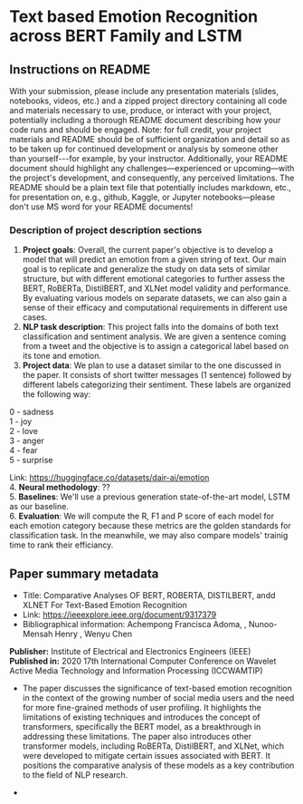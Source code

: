 # Text based Emotion Recognition across BERT Family and LSTM

## Instructions on README

With your submission, please include any presentation materials (slides, notebooks, videos, etc.) and a zipped project directory containing all code and materials necessary to use, produce, or interact with your project, potentially including a thorough README document describing how your code runs and should be engaged. Note: for full credit, your project materials and README should be of sufficient organization and detail so as to be taken up for continued development or analysis by someone other than yourself---for example, by your instructor. Additionally, your README document should highlight any challenges—experienced or upcoming—with the project's development, and consequently, any perceived limitations. The README should be a plain text file that potentially includes markdown, etc., for presentation on, e.g., github, Kaggle, or Jupyter notebooks—please don't use MS word for your README documents!




### Description of project description sections

1. __Project goals__: Overall, the current paper's objective is to develop a model that will predict an emotion from a given string of text. Our main goal is to replicate and generalize the study on data sets of similar structure, but with different emotional categories to further assess the BERT, RoBERTa, DistilBERT, and XLNet model validity and performance. By evaluating various models on separate datasets, we can also gain a sense of their efficacy and computational requirements in different use cases.
2. __NLP task description__: This project falls into the domains of both text classification and sentiment analysis. We are given a sentence coming from a tweet and the objective is to assign a categorical label based on its tone and emotion.
3. __Project data__: 
We plan to use a dataset similar to the one discussed in the paper. It consists of short twitter messages (1 sentence) followed by different labels categorizing their sentiment. These labels are organized the following way:

0 - sadness  
1 - joy  
2 - love  
3 - anger  
4 - fear  
5 - surprise  

Link: https://huggingface.co/datasets/dair-ai/emotion  
4. __Neural methodology__: ??  
5. __Baselines__: We'll use a previous generation state-of-the-art model, LSTM as our baseline.  
6. __Evaluation__: We will compute the R, F1 and P score of each model for each emotion category because these metrics are the golden standards for classification task. In the meanwhile, we may also compare models' trainig time to rank their efficiancy.  



## Paper summary metadata
- Title: Comparative Analyses OF BERT, ROBERTA, DISTILBERT, andd XLNET For Text-Based Emotion Recognition
- Link: https://ieeexplore.ieee.org/document/9317379
- Bibliographical information: Achempong Francisca Adoma,
, Nunoo-Mensah Henry
, Wenyu Chen

**Publisher:** Institute of Electrical and Electronics Engineers (IEEE)   
**Published in:** 2020 17th International Computer Conference on Wavelet Active
Media Technology and Information Processing (ICCWAMTIP)


* The paper discusses the significance of text-based emotion recognition in the context of the growing number of social media users and the need for more fine-grained methods of user profiling. It highlights the limitations of existing techniques and introduces the concept of transformers, specifically the BERT model, as a breakthrough in addressing these limitations. The paper also introduces other transformer models, including RoBERTa, DistilBERT, and XLNet, which were developed to mitigate certain issues associated with BERT. It positions the comparative analysis of these models as a key contribution to the field of NLP research.

* 
